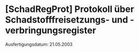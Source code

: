 # [SchadRegProt] Protokoll über Schadstofffreisetzungs- und -verbringungsregister

Ausfertigungsdatum: 21.05.2003

 